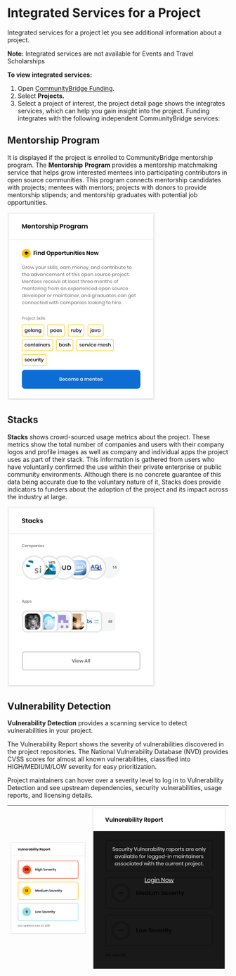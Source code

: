 # Integrated Services for a Project

Integrated services for a project let you see additional information about a project.

**Note:** Integrated services are not available for Events and Travel Scholarships

**To view integrated services:** 

1. Open [CommunityBridge Funding](https://funding.communitybridge.org/).
2. Select **Projects.**
3. Select a project of interest, the project detail page shows the integrates services, which can help you gain insight into the project. Funding integrates with the following independent CommunityBridge services:

## Mentorship Program <a id="IntegratedServicesforaProject-MentorshipProgram"></a>

It is displayed if the project is enrolled to CommunityBridge mentorship program. The **Mentorship** **Program** provides a mentorship matchmaking service that helps grow interested mentees into participating contributors in open source communities. This program connects mentorship candidates with projects; mentees with mentors; projects with donors to provide mentorship stipends; and mentorship graduates with potential job opportunities.

![](../../../.gitbook/assets/7416592.png)

## Stacks <a id="IntegratedServicesforaProject-Stacks"></a>

**Stacks** shows crowd-sourced usage metrics about the project. These metrics show the total number of companies and users with their company logos and profile images as well as company and individual apps the project uses as part of their stack. This information is gathered from users who have voluntarily confirmed the use within their private enterprise or public community environments. Although there is no concrete guarantee of this data being accurate due to the voluntary nature of it, Stacks does provide indicators to funders about the adoption of the project and its impact across the industry at large.

![](../../../.gitbook/assets/7416590.png)

## Vulnerability Detection <a id="IntegratedServicesforaProject-VulnerabilityDetection"></a>

**Vulnerability Detection** provides a scanning service to detect vulnerabilities in your project.

The Vulnerability Report shows the severity of vulnerabilities discovered in the project repositories. The National Vulnerability Database \(NVD\) provides CVSS scores for almost all known vulnerabilities,  classified into HIGH/MEDIUM/LOW severity for easy prioritization.

Project maintainers can hover over a severity level to log in to Vulnerability Detection and see upstream dependencies, security vulnerabilities, usage reports, and licensing details.

| ![](../../../.gitbook/assets/7416591.png) | ![](../../../.gitbook/assets/7416589%20%281%29.png) |
| :--- | :--- |


